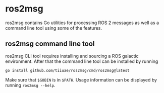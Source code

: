 # ros2msg

ros2msg contains Go utilities for processing ROS 2 messages as well as a command
line tool using some of the features.

## ros2msg command line tool

ros2msg CLI tool requires installing and sourcing a ROS galactic environment.
After that the command line tool can be installed by running

    go install github.com/tiiuae/ros2msg/cmd/ros2msg@latest

Make sure that `$GOBIN` is in `$PATH`. Usage information can be displayed by
running `ros2msg --help`.
